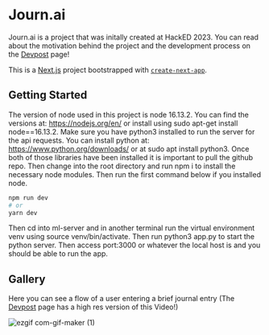 <h1> Journ.ai </h1>

Journ.ai is a project that was initally created at HackED 2023. You can read about the motivation behind the project and the development process on the [Devpost](https://devpost.com/software/journai-8wl03y) page!

This is a [Next.js](https://nextjs.org/) project bootstrapped with [`create-next-app`](https://github.com/vercel/next.js/tree/canary/packages/create-next-app).

## Getting Started

The version of node used in this project is node 16.13.2. You can find the versions at: https://nodejs.org/en/ or install using sudo apt-get install node==16.13.2. Make sure you have python3 installed to run the server for the api requests. You can install python at: https://www.python.org/downloads/ or at sudo apt install python3. Once both of those libraries have been installed it is important to pull the github repo. Then change into the root directory and run npm i to install the necessary node modules. Then run the first command below if you installed node.

```bash
npm run dev
# or
yarn dev
```
 Then cd into ml-server and in another terminal run the virtual environment venv using source venv/bin/activate. Then run python3 app.py to start the python server. Then access port:3000 or whatever the local host is and you should be able to run the app.

<h2> Gallery </h2>

Here you can see a flow of a user entering a brief journal entry (The [Devpost](https://devpost.com/software/journai-8wl03y) page has a high res version of this Video!)

![ezgif com-gif-maker (1)](https://user-images.githubusercontent.com/90409929/212502217-ada5ae1b-381b-454b-97cc-d6d0e85e042b.gif)
